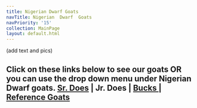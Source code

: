 ```yaml
---
title: Nigerian Dwarf Goats
navTitle: Nigerian  Dwarf  Goats
navPriority: '15'
collection: MainPage
layout: default.html
---
```

(add text and pics) 

## Click on these links below to see our goats OR you can use the drop down menu under Nigerian Dwarf goats. [Sr. Does](barber-monkey-66235.netlify.com/goats/does) | Jr. Does | [Bucks ](http://barber-monkey-66235.netlify.com/goats/bucks)| [Reference Goats](barber-monkey-66235.netlify.com/goats/reference-does)
